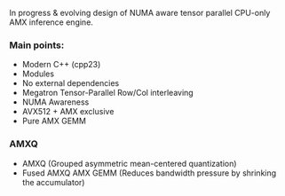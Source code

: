 In progress & evolving design of NUMA aware tensor parallel CPU-only AMX inference engine.

### Main points:
- Modern C++ (cpp23)
- Modules
- No external dependencies
- Megatron Tensor-Parallel Row/Col interleaving
- NUMA Awareness
- AVX512 + AMX exclusive
- Pure AMX GEMM

### AMXQ
- AMXQ (Grouped asymmetric mean-centered quantization)
- Fused AMXQ AMX GEMM (Reduces bandwidth pressure by shrinking the accumulator)
